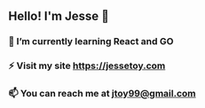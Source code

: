 ## Hello! I'm Jesse 👋

### 🌱 I’m currently learning React and GO
### ⚡ Visit my site https://jessetoy.com

### 📫 You can reach me at jtoy99@gmail.com


<!--
**JesseToy/JesseToy** is a ✨ _special_ ✨ repository because its `README.md` (this file) appears on your GitHub profile.

Here are some ideas to get you started:

- 🔭 I’m currently working on ...
- 🌱 I’m currently learning ...
- 👯 I’m looking to collaborate on ...
- 🤔 I’m looking for help with ...
- 💬 Ask me about ...
- 📫 How to reach me: ...
- 😄 Pronouns: ...
- ⚡ Fun fact: ...
-->
